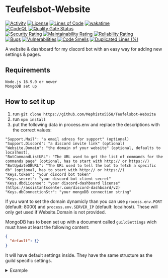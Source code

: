 # Teufelsbot-Website
[![Activity](https://img.shields.io/github/commit-activity/m/Mephisto5558/Teufelsbot-Website)](https://github.com/Mephisto5558/Teufelsbot-Website/pulse)
[![License](https://img.shields.io/github/license/Mephisto5558/Teufelsbot-Website)](https://github.com/Mephisto5558/Teufelsbot-Website/blob/main/LICENSE)
[![Lines of Code](https://sonarcloud.io/api/project_badges/measure?project=Mephisto5558_Teufelsbot-Website&metric=ncloc)](https://sonarcloud.io/summary/new_code?id=Mephisto5558_Teufelsbot-Website)
[![wakatime](https://wakatime.com/badge/user/f9d04252-581b-43cf-8bc2-31351c68d2e6.svg)](https://wakatime.com/@f9d04252-581b-43cf-8bc2-31351c68d2e6)<br>
[![CodeQL](https://github.com/Mephisto5558/Teufelsbot-Website/actions/workflows/codeql-analysis.yml/badge.svg?branch=main)](https://github.com/Mephisto5558/Teufelsbot-Website/actions/workflows/codeql-analysis.yml)
[![Quality Gate Status](https://sonarcloud.io/api/project_badges/measure?project=Mephisto5558_Teufelsbot-Website&metric=alert_status)](https://sonarcloud.io/summary/new_code?id=Mephisto5558_Teufelsbot-Website)<br>
[![Security Rating](https://sonarcloud.io/api/project_badges/measure?project=Mephisto5558_Teufelsbot-Website&metric=security_rating)](https://sonarcloud.io/summary/new_code?id=Mephisto5558_Teufelsbot-Website)
[![Maintainability Rating](https://sonarcloud.io/api/project_badges/measure?project=Mephisto5558_Teufelsbot-Website&metric=sqale_rating)](https://sonarcloud.io/summary/new_code?id=Mephisto5558_Teufelsbot-Website)
[![Reliability Rating](https://sonarcloud.io/api/project_badges/measure?project=Mephisto5558_Teufelsbot-Website&metric=reliability_rating)](https://sonarcloud.io/summary/new_code?id=Mephisto5558_Teufelsbot-Website)<br>
[![Bugs](https://sonarcloud.io/api/project_badges/measure?project=Mephisto5558_Teufelsbot-Website&metric=bugs)](https://sonarcloud.io/summary/new_code?id=Mephisto5558_Teufelsbot-Website)
[![Vulnerabilities](https://sonarcloud.io/api/project_badges/measure?project=Mephisto5558_Teufelsbot-Website&metric=vulnerabilities)](https://sonarcloud.io/summary/new_code?id=Mephisto5558_Teufelsbot-Website)
[![Code Smells](https://sonarcloud.io/api/project_badges/measure?project=Mephisto5558_Teufelsbot-Website&metric=code_smells)](https://sonarcloud.io/summary/new_code?id=Mephisto5558_Teufelsbot-Website)
[![Duplicated Lines (%)](https://sonarcloud.io/api/project_badges/measure?project=Mephisto5558_Teufelsbot-Website&metric=duplicated_lines_density)](https://sonarcloud.io/summary/new_code?id=Mephisto5558_Teufelsbot-Website)

A website & dashboard for my discord bot with an easy way for adding new settings & pages.

## Requirements
```
Node.js 16.9.0 or newer
MongoDB set up
```

## How to set it up
1. run `git clone https://github.com/Mephisto5558/Teufelsbot-Website`
2. run `npm install`
3. put the following data in process.env and replace the descriptions with the correct values:
```
"Support.Mail": "a email adress for support" (optional)
"Support.Discord": "a discord invite link" (optional)
"Website.Domain": "the domain of your website" (optional, defaults to localhost),
"BotCommandListURL": "The URL used to get the list of commands for the commands page" (optional, has to start with http:// or https://)
"BotUpdateDBURL": "The URL used to tell the bot to fetch a specific db" (optional, has to start with http:// or https://)
"Keys.token": "your discord bot token"
"Keys.secret": "your discord bot client secret"
"Keys.dbdLicense": "your discord-dashboard license" (https://assistantscenter.com/discord-dashboard/v2)
"Keys.dbConnectionStr": "your mongoDB connection string"
```

If you want to set the domain dynamicly than you can use `process.env.PORT` (default: 8000) and `process.env.SERVER_IP` (default: localhost). These will only get used if Website.Domain is not provided.

MongoDB has to been set up with a document called `guildSettings` wich must have at least the following content:
```json
{
  "default": {}
}
```
It will have default settings inside. They have the same structure as the guild specific settings.

<details>
  <summary>Example</summary>
  
```json
{
  "key": "guildSettings",
  "value": {
    "default": {
      "config": {
        "prefix": ".",
        "lang": "en"
      },
      "birthday": {
        "ch": {
          "msg": {
            "embed": {
              "title": "Happy birthday <user.nickname>",
              "description": "We hope you have a wonderful birthday.",
              "color": 39129
            }
          }
        },
        "dm": {
          "msg": {
            "embed": {
              "title": "Happy birthday!",
              "description": "Happy birthday to you! 🎉",
              "color": 39129
            }
          }
        }
      },
      "giveaway": {
        "reaction": "🎉",
        "embedColor": 3800852,
        "embedColorEnd": 16711680
      }
    }
  },
  "__v": 0
}
```
</details>
